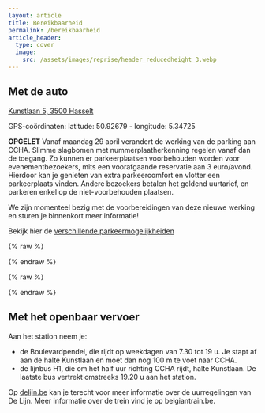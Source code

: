 ```yaml
---
layout: article
title: Bereikbaarheid
permalink: /bereikbaarheid
article_header:
  type: cover
  image:
    src: /assets/images/reprise/header_reducedheight_3.webp
---
```


## Met de auto
[Kunstlaan 5, 3500 Hasselt](https://maps.app.goo.gl/KkdsDtXpD2LTySCM7)

GPS-coördinaten: latitude: 50.92679 - longitude: 5.34725

**OPGELET**
Vanaf maandag 29 april verandert de werking van de parking aan CCHA.
Slimme slagbomen met nummerplaatherkenning regelen vanaf dan de toegang.
Zo kunnen er parkeerplaatsen voorbehouden worden voor evenementbezoekers, mits een voorafgaande reservatie aan 3 euro/avond.
Hierdoor kan je genieten van extra parkeercomfort en vlotter een parkeerplaats vinden.
Andere bezoekers betalen het geldend uurtarief, en parkeren enkel op de niet-voorbehouden plaatsen.

We zijn momenteel bezig met de voorbereidingen van deze nieuwe werking en sturen je binnenkort meer informatie!

Bekijk hier de [verschillende parkeermogelijkheiden](https://www.ccha.be/pQ7aiZ/praktisch/bereikbaarheid)

{% raw %}
<div id="map"></div>
{% endraw %}

{% raw %}
<script>
  // initialize Leaflet
  var map = L.map('map').setView({ lon: 5.3465362878944624, lat: 50.92616884714751 }, 17);

  // add the OpenStreetMap tiles
  L.tileLayer('https://tile.openstreetmap.org/{z}/{x}/{y}.png', {
    maxZoom: 19,
    attribution: '&copy; <a href="https://openstreetmap.org/copyright">OpenStreetMap contributors</a>'
  }).addTo(map);

  // show the scale bar on the lower left corner
  L.control.scale({imperial: false, metric: true}).addTo(map);

  // show a marker on the map
  const marker = L.marker({ lon: 5.3465362878944624, lat: 50.92616884714751 }).addTo(map);
  marker.bindPopup('Cultureel Centrum CCHA').openPopup();
</script>
{% endraw %}



## Met het openbaar vervoer
Aan het station neem je:
- de Boulevardpendel, die rijdt op weekdagen van 7.30 tot 19 u. Je stapt af aan de halte Kunstlaan en moet dan nog 100 m te voet naar CCHA.
- de lijnbus H1, die om het half uur richting CCHA rijdt, halte Kunstlaan. De laatste bus vertrekt omstreeks 19.20 u aan het station.


Op [delijn.be](https://www.delijn.be/) kan je terecht voor meer informatie over de uurregelingen van De Lijn. Meer informatie over de trein vind je op belgiantrain.be.
